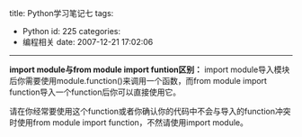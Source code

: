 title: Python学习笔记七
tags:
  - Python
id: 225
categories:
  - 编程相关
date: 2007-12-21 17:02:06
---

**import module与from module import funtion区别：**
import module导入模块后你需要使用module.function()来调用一个函数，而from module import function导入一个function后你可以直接使用它。

请在你经常要使用这个function或者你确认你的代码中不会与导入的function冲突时使用from module import function，不然请使用import module。